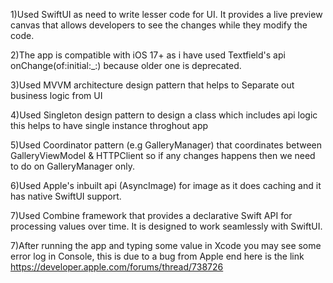 1)Used SwiftUI as need to write lesser code for UI. It provides a live preview canvas that allows developers to see the changes while they modify the code.

2)The app is compatible with iOS 17+ as i have used Textfield's api onChange(of:initial:_:) because older one is deprecated.

3)Used MVVM architecture design pattern that helps to Separate out business logic from UI

4)Used Singleton design pattern to design a class which includes api logic this helps to have single instance throghout app

5)Used Coordinator pattern (e.g GalleryManager) that coordinates between GalleryViewModel & HTTPClient so if any changes happens then we need to do on GalleryManager only.

6)Used Apple's inbuilt api (AsyncImage) for image as it does caching and it has native SwiftUI support.

7)Used Combine framework that provides a declarative Swift API for processing values over time. It is designed to work seamlessly with SwiftUI.

7)After running the app and typing some value in Xcode you may see some error log in Console, this is due to a bug from Apple end here is the link
https://developer.apple.com/forums/thread/738726 
